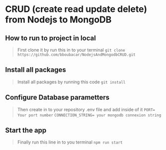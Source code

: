 # CRUD (create read update delete) from Nodejs to MongoDB

## How to run to project in local
> First clone it by run this in to your terminal
```git clone https://github.com/bboubacar/NodejsAndMongodbCRUD.git```

## Install all packages
> Install all packages by running this code
```git install```

## Configure Database parametters
> Then create in to your repository .env file and add inside of it
```PORT= Your port number```
```CONNECTION_STRING= your mongodb connexion string```

## Start the app
> Finally run this line in to you terminal
```npm run start```